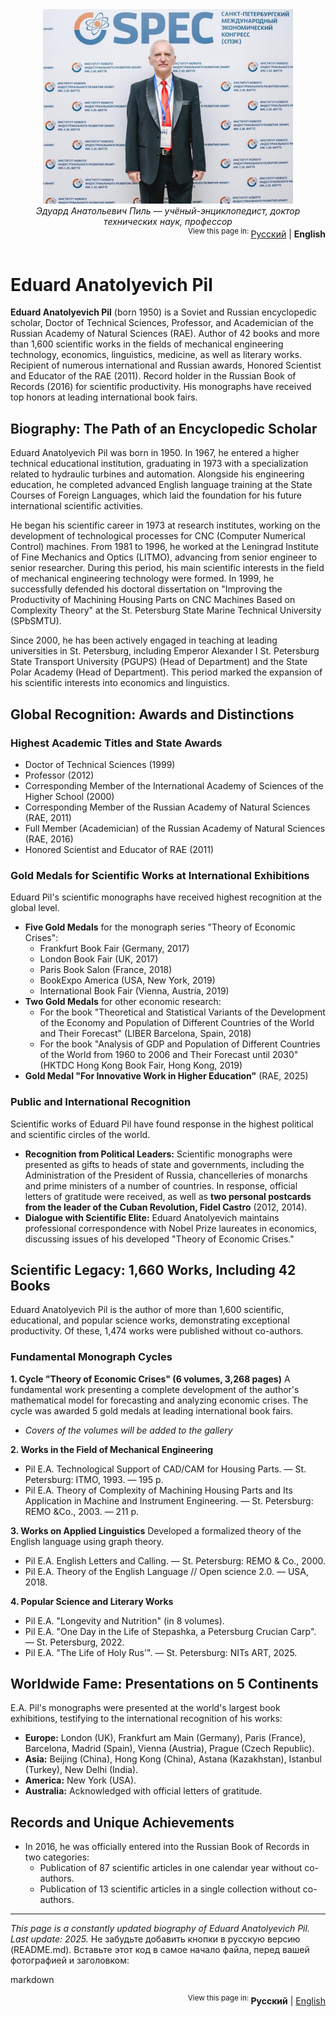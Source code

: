 <div align="center">
  <img src="Pil E.A..png" alt="Портрет Эдуарда Анатольевича Пиля" width="400">
  <br>
  <em>Эдуард Анатольевич Пиль — учёный-энциклопедист, доктор технических наук, профессор</em>
</div>
<div align="right">
  <sup>View this page in: </sup>
  <a href="README.md">Русский</a> |
  <strong>English</strong>
</div>
<br>

# Eduard Anatolyevich Pil

**Eduard Anatolyevich Pil** (born 1950) is a Soviet and Russian encyclopedic scholar, Doctor of Technical Sciences, Professor, and Academician of the Russian Academy of Natural Sciences (RAE). Author of 42 books and more than 1,600 scientific works in the fields of mechanical engineering technology, economics, linguistics, medicine, as well as literary works. Recipient of numerous international and Russian awards, Honored Scientist and Educator of the RAE (2011). Record holder in the Russian Book of Records (2016) for scientific productivity. His monographs have received top honors at leading international book fairs.

## Biography: The Path of an Encyclopedic Scholar

Eduard Anatolyevich Pil was born in 1950. In 1967, he entered a higher technical educational institution, graduating in 1973 with a specialization related to hydraulic turbines and automation. Alongside his engineering education, he completed advanced English language training at the State Courses of Foreign Languages, which laid the foundation for his future international scientific activities.

He began his scientific career in 1973 at research institutes, working on the development of technological processes for CNC (Computer Numerical Control) machines. From 1981 to 1996, he worked at the Leningrad Institute of Fine Mechanics and Optics (LITMO), advancing from senior engineer to senior researcher. During this period, his main scientific interests in the field of mechanical engineering technology were formed. In 1999, he successfully defended his doctoral dissertation on "Improving the Productivity of Machining Housing Parts on CNC Machines Based on Complexity Theory" at the St. Petersburg State Marine Technical University (SPbSMTU).

Since 2000, he has been actively engaged in teaching at leading universities in St. Petersburg, including Emperor Alexander I St. Petersburg State Transport University (PGUPS) (Head of Department) and the State Polar Academy (Head of Department). This period marked the expansion of his scientific interests into economics and linguistics.

## Global Recognition: Awards and Distinctions

### Highest Academic Titles and State Awards
*   Doctor of Technical Sciences (1999)
*   Professor (2012)
*   Corresponding Member of the International Academy of Sciences of the Higher School (2000)
*   Corresponding Member of the Russian Academy of Natural Sciences (RAE, 2011)
*   Full Member (Academician) of the Russian Academy of Natural Sciences (RAE, 2016)
*   Honored Scientist and Educator of RAE (2011)

### Gold Medals for Scientific Works at International Exhibitions
Eduard Pil's scientific monographs have received highest recognition at the global level.
*   **Five Gold Medals** for the monograph series "Theory of Economic Crises":
    *   Frankfurt Book Fair (Germany, 2017)
    *   London Book Fair (UK, 2017)
    *   Paris Book Salon (France, 2018)
    *   BookExpo America (USA, New York, 2019)
    *   International Book Fair (Vienna, Austria, 2019)
*   **Two Gold Medals** for other economic research:
    *   For the book "Theoretical and Statistical Variants of the Development of the Economy and Population of Different Countries of the World and Their Forecast" (LIBER Barcelona, Spain, 2018)
    *   For the book "Analysis of GDP and Population of Different Countries of the World from 1960 to 2006 and Their Forecast until 2030" (HKTDC Hong Kong Book Fair, Hong Kong, 2019)
*   **Gold Medal "For Innovative Work in Higher Education"** (RAE, 2025)

### Public and International Recognition
Scientific works of Eduard Pil have found response in the highest political and scientific circles of the world.
*   **Recognition from Political Leaders:** Scientific monographs were presented as gifts to heads of state and governments, including the Administration of the President of Russia, chancelleries of monarchs and prime ministers of a number of countries. In response, official letters of gratitude were received, as well as **two personal postcards from the leader of the Cuban Revolution, Fidel Castro** (2012, 2014).
*   **Dialogue with Scientific Elite:** Eduard Anatolyevich maintains professional correspondence with Nobel Prize laureates in economics, discussing issues of his developed "Theory of Economic Crises."

## Scientific Legacy: 1,660 Works, Including 42 Books
Eduard Anatolyevich Pil is the author of more than 1,600 scientific, educational, and popular science works, demonstrating exceptional productivity. Of these, 1,474 works were published without co-authors.

### Fundamental Monograph Cycles
**1. Cycle "Theory of Economic Crises" (6 volumes, 3,268 pages)**
A fundamental work presenting a complete development of the author's mathematical model for forecasting and analyzing economic crises. The cycle was awarded 5 gold medals at leading international book fairs.

*   *Covers of the volumes will be added to the gallery*

**2. Works in the Field of Mechanical Engineering**
*   Pil E.A. Technological Support of CAD/CAM for Housing Parts. — St. Petersburg: ITMO, 1993. — 195 p.
*   Pil E.A. Theory of Complexity of Machining Housing Parts and Its Application in Machine and Instrument Engineering. — St. Petersburg: REMO &Co., 2003. — 211 p.

**3. Works on Applied Linguistics**
Developed a formalized theory of the English language using graph theory.
*   Pil E.A. English Letters and Calling. — St. Petersburg: REMO & Co., 2000.
*   Pil E.A. Theory of the English Language // Open science 2.0. — USA, 2018.

**4. Popular Science and Literary Works**
*   Pil E.A. "Longevity and Nutrition" (in 8 volumes).
*   Pil E.A. "One Day in the Life of Stepashka, a Petersburg Crucian Carp". — St. Petersburg, 2022.
*   Pil E.A. "The Life of Holy Rus'". — St. Petersburg: NITs ART, 2025.

## Worldwide Fame: Presentations on 5 Continents
E.A. Pil's monographs were presented at the world's largest book exhibitions, testifying to the international recognition of his works:
*   **Europe:** London (UK), Frankfurt am Main (Germany), Paris (France), Barcelona, Madrid (Spain), Vienna (Austria), Prague (Czech Republic).
*   **Asia:** Beijing (China), Hong Kong (China), Astana (Kazakhstan), Istanbul (Turkey), New Delhi (India).
*   **America:** New York (USA).
*   **Australia:** Acknowledged with official letters of gratitude.

## Records and Unique Achievements
*   In 2016, he was officially entered into the Russian Book of Records in two categories:
    *   Publication of 87 scientific articles in one calendar year without co-authors.
    *   Publication of 13 scientific articles in a single collection without co-authors.

---
*This page is a constantly updated biography of Eduard Anatolyevich Pil. Last update: 2025.*
Не забудьте добавить кнопки в русскую версию (README.md). Вставьте этот код в самое начало файла, перед вашей фотографией и заголовком:

markdown
<div align="right">
  <sup>View this page in: </sup>
  <strong>Русский</strong> |
  <a href="README.en.md">English</a>
</div>
<br>

